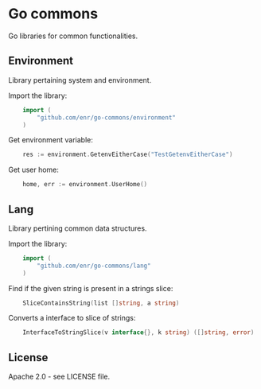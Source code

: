 Go commons
==========

Go libraries for common functionalities.

Environment
-----------

Library pertaining system and environment.

Import the library:

```Go
    import (
        "github.com/enr/go-commons/environment"
    )
```

Get environment variable:

```Go
    res := environment.GetenvEitherCase("TestGetenvEitherCase")

```

Get user home:

```Go
    home, err := environment.UserHome()

```

Lang
----

Library pertining common data structures.

Import the library:

```Go
    import (
        "github.com/enr/go-commons/lang"
    )
```

Find if the given string is present in a strings slice:

```Go
    SliceContainsString(list []string, a string)

```

Converts a interface to slice of strings:

```Go
    InterfaceToStringSlice(v interface{}, k string) ([]string, error) 

```


License
-------

Apache 2.0 - see LICENSE file.
